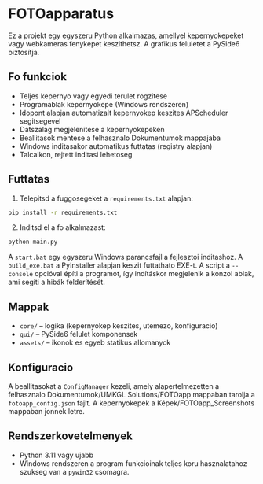 # FOTOapparatus

Ez a projekt egy egyszeru Python alkalmazas, amellyel kepernyokepeket vagy webkameras fenykepet keszithetsz. A grafikus feluletet a PySide6 biztosítja.

## Fo funkciok

- Teljes kepernyo vagy egyedi terulet rogzitese
- Programablak kepernyokepe (Windows rendszeren)
- Idopont alapjan automatizalt kepernyokep keszites APScheduler segitsegevel
- Datszalag megjelenitese a kepernyokepeken
- Beallitasok mentese a felhasznalo Dokumentumok mappajaba
- Windows inditasakor automatikus futtatas (registry alapjan)
- Talcaikon, rejtett inditasi lehetoseg

## Futtatas

1. Telepitsd a fuggosegeket a `requirements.txt` alapjan:

```bash
pip install -r requirements.txt
```

2. Inditsd el a fo alkalmazast:

```bash
python main.py
```

A `start.bat` egy egyszeru Windows parancsfajl a fejlesztoi inditashoz. A `build_exe.bat` a PyInstaller alapjan keszit futtathato EXE-t. A script a `--console` opcióval építi a programot, így indításkor megjelenik a konzol ablak, ami segíti a hibák felderítését.

## Mappak

- `core/` – logika (kepernyokep keszites, utemezo, konfiguracio)
- `gui/` – PySide6 felulet komponensek
- `assets/` – ikonok es egyeb statikus allomanyok

## Konfiguracio

A beallitasokat a `ConfigManager` kezeli, amely alapertelmezetten a felhasznalo Dokumentumok/UMKGL Solutions/FOTOapp mappaban tarolja a `fotoapp_config.json` fajlt. A kepernyokepek a Képek/FOTOapp_Screenshots mappaban jonnek letre.

## Rendszerkovetelmenyek

- Python 3.11 vagy ujabb
- Windows rendszeren a program funkcioinak teljes koru hasznalatahoz szukseg van a `pywin32` csomagra.


